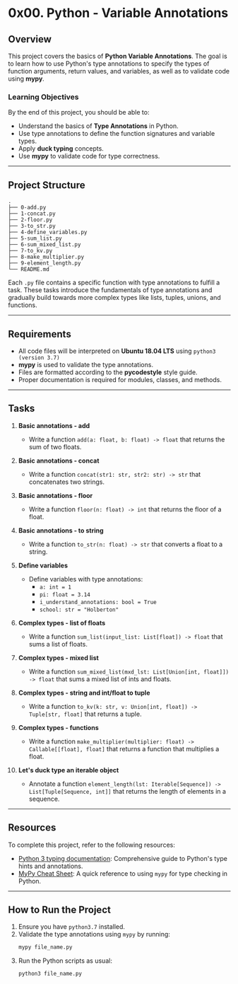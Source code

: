 # 0x00. Python - Variable Annotations

## Overview
This project covers the basics of **Python Variable Annotations**. The goal is to learn how to use Python's type annotations to specify the types of function arguments, return values, and variables, as well as to validate code using **mypy**.

### Learning Objectives
By the end of this project, you should be able to:
- Understand the basics of **Type Annotations** in Python.
- Use type annotations to define the function signatures and variable types.
- Apply **duck typing** concepts.
- Use **mypy** to validate code for type correctness.

---

## Project Structure

```
.
├── 0-add.py
├── 1-concat.py
├── 2-floor.py
├── 3-to_str.py
├── 4-define_variables.py
├── 5-sum_list.py
├── 6-sum_mixed_list.py
├── 7-to_kv.py
├── 8-make_multiplier.py
├── 9-element_length.py
└── README.md
```

Each `.py` file contains a specific function with type annotations to fulfill a task. These tasks introduce the fundamentals of type annotations and gradually build towards more complex types like lists, tuples, unions, and functions.

---

## Requirements
- All code files will be interpreted on **Ubuntu 18.04 LTS** using `python3 (version 3.7)`
- **mypy** is used to validate the type annotations.
- Files are formatted according to the **pycodestyle** style guide.
- Proper documentation is required for modules, classes, and methods.

---

## Tasks

1. **Basic annotations - add**
   - Write a function `add(a: float, b: float) -> float` that returns the sum of two floats.

2. **Basic annotations - concat**
   - Write a function `concat(str1: str, str2: str) -> str` that concatenates two strings.

3. **Basic annotations - floor**
   - Write a function `floor(n: float) -> int` that returns the floor of a float.

4. **Basic annotations - to string**
   - Write a function `to_str(n: float) -> str` that converts a float to a string.

5. **Define variables**
   - Define variables with type annotations: 
     - `a: int = 1`
     - `pi: float = 3.14`
     - `i_understand_annotations: bool = True`
     - `school: str = "Holberton"`

6. **Complex types - list of floats**
   - Write a function `sum_list(input_list: List[float]) -> float` that sums a list of floats.

7. **Complex types - mixed list**
   - Write a function `sum_mixed_list(mxd_lst: List[Union[int, float]]) -> float` that sums a mixed list of ints and floats.

8. **Complex types - string and int/float to tuple**
   - Write a function `to_kv(k: str, v: Union[int, float]) -> Tuple[str, float]` that returns a tuple.

9. **Complex types - functions**
   - Write a function `make_multiplier(multiplier: float) -> Callable[[float], float]` that returns a function that multiplies a float.

10. **Let's duck type an iterable object**
    - Annotate a function `element_length(lst: Iterable[Sequence]) -> List[Tuple[Sequence, int]]` that returns the length of elements in a sequence.

---

## Resources
To complete this project, refer to the following resources:
- [Python 3 typing documentation](https://docs.python.org/3/library/typing.html): Comprehensive guide to Python's type hints and annotations.
- [MyPy Cheat Sheet](https://mypy.readthedocs.io/en/stable/cheat_sheet_py3.html): A quick reference to using `mypy` for type checking in Python.

---

## How to Run the Project
1. Ensure you have `python3.7` installed.
2. Validate the type annotations using `mypy` by running:
   ```bash
   mypy file_name.py
   ```
3. Run the Python scripts as usual:
   ```bash
   python3 file_name.py
   ```
